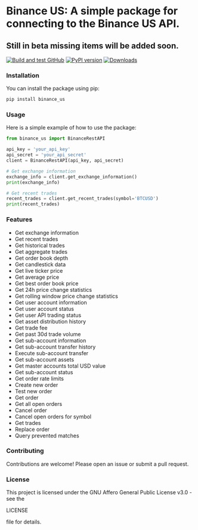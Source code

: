# Binance US: A simple package for connecting to the Binance US API.
## Still in beta missing items will be added soon.

[![Build and test GitHub](https://github.com/nikhilxsunder/binance_us/actions/workflows/main.yml/badge.svg)](https://github.com/nikhilxsunder/binance_us/actions)
[![PyPI version](https://img.shields.io/pypi/v/binance_us.svg)](https://pypi.org/project/binance_us/)
[![Downloads](https://img.shields.io/pypi/dm/binance_us.svg)](https://pypi.org/project/binance_us/)

### Installation

You can install the package using pip:

```sh
pip install binance_us
```

### Usage

Here is a simple example of how to use the package:

```python
from binance_us import BinanceRestAPI

api_key = 'your_api_key'
api_secret = 'your_api_secret'
client = BinanceRestAPI(api_key, api_secret)

# Get exchange information
exchange_info = client.get_exchange_information()
print(exchange_info)

# Get recent trades
recent_trades = client.get_recent_trades(symbol='BTCUSD')
print(recent_trades)
```

### Features

- Get exchange information
- Get recent trades
- Get historical trades
- Get aggregate trades
- Get order book depth
- Get candlestick data
- Get live ticker price
- Get average price
- Get best order book price
- Get 24h price change statistics
- Get rolling window price change statistics
- Get user account information
- Get user account status
- Get user API trading status
- Get asset distribution history
- Get trade fee
- Get past 30d trade volume
- Get sub-account information
- Get sub-account transfer history
- Execute sub-account transfer
- Get sub-account assets
- Get master accounts total USD value
- Get sub-account status
- Get order rate limits
- Create new order
- Test new order
- Get order
- Get all open orders
- Cancel order
- Cancel open orders for symbol
- Get trades
- Replace order
- Query prevented matches

### Contributing

Contributions are welcome! Please open an issue or submit a pull request.

### License

This project is licensed under the GNU Affero General Public License v3.0 - see the 

LICENSE

 file for details.
```
